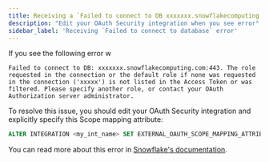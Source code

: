 ```yaml
---
title: Receiving a `Failed to connect to DB xxxxxxx.snowflakecomputing.com:443` error when when connecting to Snowflake via external Oauth
description: "Edit your OAuth Security integration when you see error"
sidebar_label: 'Receiving `Failed to connect to database` error'
---
```


If you see the following error w

```
Failed to connect to DB: xxxxxxx.snowflakecomputing.com:443. The role requested in the connection or the default role if none was requested in the connection ('xxxxx') is not listed in the Access Token or was filtered. Please specify another role, or contact your OAuth Authorization server administrator.
```

To resolve this issue, you should edit your OAuth Security integration and explicitly specify this Scope mapping attribute:

 ```sql
ALTER INTEGRATION <my_int_name> SET EXTERNAL_OAUTH_SCOPE_MAPPING_ATTRIBUTE = 'scp';
```
You can read more about this error in [Snowflake's documentation](https://community.snowflake.com/s/article/external-custom-oauth-error-the-role-requested-in-the-connection-is-not-listed-in-the-access-token).
